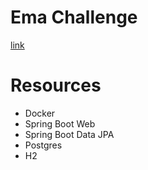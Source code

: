 # Ema Challenge
[link](https://github.com/AmeDigital/challenge-back-end-hit?tab=readme-ov-file)

# Resources
* Docker
* Spring Boot Web
* Spring Boot Data JPA
* Postgres
* H2
